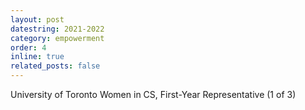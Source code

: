 ```yaml
---
layout: post
datestring: 2021-2022
category: empowerment
order: 4
inline: true
related_posts: false
---
```


University of Toronto Women in CS, First-Year Representative (1 of 3)